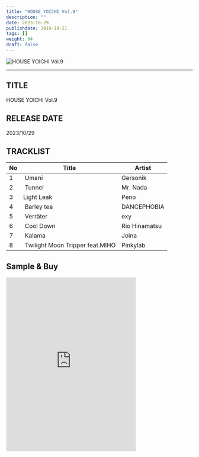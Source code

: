 ```yaml
---
title: "HOUSE YOICHI Vol.9"
description: ""
date: 2023-10-29
publishdate: 2019-10-21
tags: []
weight: 94
draft: false
---
```


 ![HOUSE YOICHI Vol.9](/images/vol9.png)

---

## TITLE
HOUSE YOICHI Vol.9

## RELEASE DATE
2023/10/29

## TRACKLIST

No | Title | Artist
--- | --- | ---
1 |  Umani | Gersonik
2 |  Tunnel | Mr. Nada
3 |  Light Leak | Peno
4 |  Barley tea | DANCEPHOBIA
5 |  Verräter | exy
6 |  Cool Down | Rio Hinamatsu
7 |  Kalama | Joina
8 |  Twilight Moon Tripper feat.MIHO | Pinkylab

## Sample & Buy

<iframe style="border: 0; width: 350px; height: 470px;" src="https://bandcamp.com/EmbeddedPlayer/album=3976192976/size=large/bgcol=ffffff/linkcol=0687f5/tracklist=false/transparent=true/" seamless><a href="https://houseyoichi.bandcamp.com/album/house-yoichi-vol-9">HOUSE YOICHI Vol.9 HOUSE YOICHI</a></iframe>
